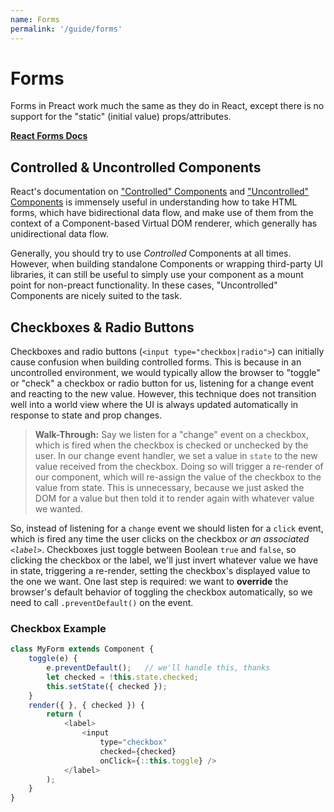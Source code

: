 ```yaml
---
name: Forms
permalink: '/guide/forms'
---
```


# Forms


Forms in Preact work much the same as they do in React, except there is no support for the "static" (initial value) props/attributes.

**[React Forms Docs](https://facebook.github.io/react/docs/forms.html)**


## Controlled & Uncontrolled Components

React's documentation on ["Controlled" Components](https://facebook.github.io/react/docs/forms.html#controlled-components) and ["Uncontrolled" Components](https://facebook.github.io/react/docs/forms.html#uncontrolled-components) is immensely useful in understanding how to take HTML forms, which have bidirectional data flow, and make use of them from the context of a Component-based Virtual DOM renderer, which generally has unidirectional data flow.

Generally, you should try to use _Controlled_ Components at all times.  However, when building standalone Components or wrapping third-party UI libraries, it can still be useful to simply use your component as a mount point for non-preact functionality.  In these cases, "Uncontrolled" Components are nicely suited to the task.


## Checkboxes & Radio Buttons

Checkboxes and radio buttons (`<input type="checkbox|radio">`) can initially cause confusion when building controlled forms. This is because in an uncontrolled environment, we would typically allow the browser to "toggle" or "check" a checkbox or radio button for us, listening for a change event and reacting to the new value.  However, this technique does not transition well into a world view where the UI is always updated automatically in response to state and prop changes.

> **Walk-Through:** Say we listen for a "change" event on a checkbox, which is fired when the checkbox is checked or unchecked by the user.  In our change event handler, we set a value in `state` to the new value received from the checkbox.  Doing so will trigger a re-render of our component, which will re-assign the value of the checkbox to the value from state.  This is unnecessary, because we just asked the DOM for a value but then told it to render again with whatever value we wanted.

So, instead of listening for a `change` event we should listen for a `click` event, which is fired any time the user clicks on the checkbox _or an associated `<label>`_.  Checkboxes just toggle between Boolean `true` and `false`, so clicking the checkbox or the label, we'll just invert whatever value we have in state, triggering a re-render, setting the checkbox's displayed value to the one we want.  One last step is required:  we want to **override** the browser's default behavior of toggling the checkbox automatically, so we need to call `.preventDefault()` on the event.

### Checkbox Example

```js
class MyForm extends Component {
    toggle(e) {
        e.preventDefault();   // we'll handle this, thanks
        let checked = !this.state.checked;
        this.setState({ checked });
    }
    render({ }, { checked }) {
        return (
            <label>
                <input
                    type="checkbox"
                    checked={checked}
                    onClick={::this.toggle} />
            </label>
        );
    }
}
```
